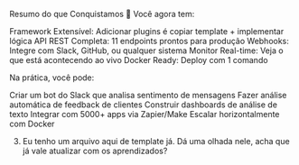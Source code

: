 Resumo do que Conquistamos 🎉
Você agora tem:

Framework Extensível: Adicionar plugins é copiar template + implementar lógica
API REST Completa: 11 endpoints prontos para produção
Webhooks: Integre com Slack, GitHub, ou qualquer sistema
Monitor Real-time: Veja o que está acontecendo ao vivo
Docker Ready: Deploy com 1 comando

Na prática, você pode:

Criar um bot do Slack que analisa sentimento de mensagens
Fazer análise automática de feedback de clientes
Construir dashboards de análise de texto
Integrar com 5000+ apps via Zapier/Make
Escalar horizontalmente com Docker


3) Eu tenho um arquivo aqui de template já. Dá uma olhada nele, acha que já vale atualizar com os aprendizados?